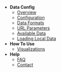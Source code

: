   - **Data Config**
    - [Overview](/data-config.md#Data-Config) 
    - [Configuration](/data-config.md#configuration) 
    - [Data Formats](/data-config.md#data-formats)
    - [URL Parameters](/url-parameters.md)
    - [Available Data](/public-data-config.md)
    - [Loading Local Data](/private_data.md)
- **How To Use**
    - [Visualizations](/how-to-use.md#visualizations)
- **Help**
    - [FAQ](/faq.md)
    - [Contact](/contact.md)
    